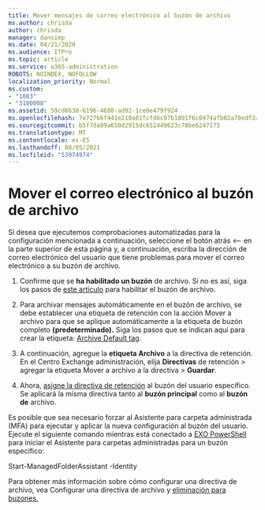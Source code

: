 ```yaml
---
title: Mover mensajes de correo electrónico al buzón de archivo
ms.author: chrisda
author: chrisda
manager: dansimp
ms.date: 04/21/2020
ms.audience: ITPro
ms.topic: article
ms.service: o365-administration
ROBOTS: NOINDEX, NOFOLLOW
localization_priority: Normal
ms.custom:
- "1083"
- "3100008"
ms.assetid: 59cd8630-6196-4680-ad92-1ce0e479f924
ms.openlocfilehash: 7e72766f441e210a81fcfd6c07b1801f6c0474afb02a70edf2ad8dbb571f3d2a
ms.sourcegitcommit: b5f7da89a650d2915dc652449623c78be6247175
ms.translationtype: MT
ms.contentlocale: es-ES
ms.lasthandoff: 08/05/2021
ms.locfileid: "53974974"
---
```

# <a name="move-email-to-the-archive-mailbox"></a>Mover el correo electrónico al buzón de archivo

Si desea que ejecutemos comprobaciones automatizadas para la configuración mencionada a continuación, seleccione el botón atrás <-- en la parte superior de esta página y, a continuación, escriba la dirección de correo electrónico del usuario que tiene problemas para mover el correo electrónico a su buzón de archivo.

1. Confirme que se **ha habilitado un buzón** de archivo. Si no es así, siga los pasos de [este artículo](https://docs.microsoft.com/microsoft-365/compliance/enable-archive-mailboxes) para habilitar el buzón de archivo.

2. Para archivar mensajes automáticamente en el buzón de  archivo, se debe establecer una etiqueta de retención con la acción Mover a archivo para que se aplique automáticamente a la etiqueta de buzón completo **(predeterminado).** Siga los pasos que se indican aquí para crear la etiqueta: [Archive Default tag](https://docs.microsoft.com/microsoft-365/compliance/set-up-an-archive-and-deletion-policy-for-mailboxes#create-a-custom-archive-default-policy-tag).

3. A continuación, agregue la **etiqueta Archivo** a la directiva de retención. En el Centro Exchange administración, elija **Directivas** de retención  > agregar la etiqueta Mover a archivo a la directiva > **Guardar**.

4. Ahora, [asigne la directiva de retención](https://docs.microsoft.com/exchange/security-and-compliance/messaging-records-management/apply-retention-policy) al buzón del usuario específico. Se aplicará la misma directiva tanto al **buzón principal** como al **buzón de** archivo.

Es posible que sea necesario forzar al Asistente para carpeta administrada (MFA) para ejecutar y aplicar la nueva configuración al buzón del usuario. Ejecute el siguiente comando mientras está conectado a [EXO PowerShell](https://docs.microsoft.com/powershell/exchange/exchange-online/connect-to-exchange-online-powershell/connect-to-exchange-online-powershell?view=exchange-ps) para iniciar el Asistente para carpetas administradas para un buzón específico:
  
Start-ManagedFolderAssistant -Identity <name of the mailbox>

Para obtener más información sobre cómo configurar una directiva de archivo, vea Configurar una directiva de archivo y [eliminación para buzones.](https://docs.microsoft.com/microsoft-365/compliance/set-up-an-archive-and-deletion-policy-for-mailboxes#step-1-enable-archive-mailboxes-for-users)
  
